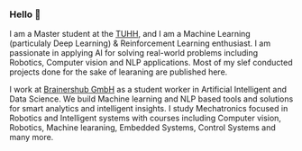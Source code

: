 ### Hello 👋

I am a Master student at the [TUHH](https://www.tuhh.de/tuhh/startseite.html), and I am a Machine Learning (particulaly Deep Learning) & Reinforcement Learning enthusiast. I am passionate in applying AI for solving real-world problems including Robotics, Computer vision and NLP applications. Most of my slef conducted projects done for the sake of learaning are published here. 

I work at [Brainershub GmbH](https://brainershub.com/?lang=en) as a student worker in Artificial Intelligent and Data Science. We build Machine learning and NLP based tools and solutions for  smart analytics and intelligent insights. I study Mechatronics focused in Robotics and Intelligent systems with courses including Computer vision, Robotics, Machine learaning, Embedded Systems, Control Systems and many more.

 <!--- 
- 👯 I’m looking to collaborate on ...
- 🤔 I’m looking for help with ...
- 💬 Ask me about ...
- 📫 How to reach me: ...
- 😄 Pronouns: ...
- ⚡ Fun fact: ...

Add more about my projects


--->


